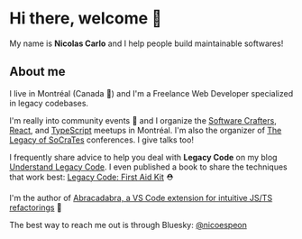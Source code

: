 # Hi there, welcome 👋

My name is **Nicolas Carlo** and I help people build maintainable softwares!

## About me

I live in Montréal (Canada 🍁) and I'm a Freelance Web Developer specialized in legacy codebases.

I'm really into community events 🍻 and I organize the [Software Crafters](https://www.meetup.com/fr-FR/Software-Crafters-Montreal/), [React](https://www.meetup.com/fr-FR/react-mtl/), and [TypeScript](https://www.meetup.com/fr-FR/typescript-montreal/) meetups in Montréal. I'm also the organizer of [The Legacy of SoCraTes](https://www.youtube.com/channel/UC0M37QolwmwobAY4Bt8Tszg) conferences. I give talks too!

I frequently share advice to help you deal with **Legacy Code** on my blog [Understand Legacy Code](http://understandlegacycode.com). I even published a book to share the techniques that work best: [Legacy Code: First Aid Kit](https://understandlegacycode.com/first-aid-kit) ⛑

I'm the author of [Abracadabra, a VS Code extension for intuitive JS/TS refactorings](https://github.com/nicoespeon/abracadabra) 🔮 

The best way to reach me out is through Bluesky: [@nicoespeon](https://bsky.app/profile/nicoespeon.com)
